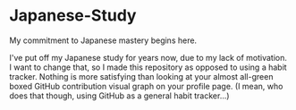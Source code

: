 # Japanese-Study
My commitment to Japanese mastery begins here.

I've put off my Japanese study for years now, due to my lack of motivation. I want to change that, so I made this repository as opposed to using a habit tracker. Nothing is more satisfying than looking at your almost all-green boxed GitHub contribution visual graph on your profile page. (I mean, who does that though, using GitHub as a general habit tracker...)
